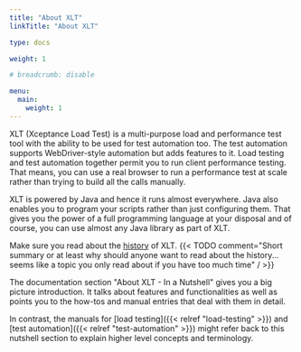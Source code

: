 ```yaml
---
title: "About XLT"
linkTitle: "About XLT"

type: docs

weight: 1

# breadcrumb: disable

menu:
  main:
    weight: 1
---
```


XLT (Xceptance Load Test) is a multi-purpose load and performance test tool with the ability to be used for test automation too. The test automation supports WebDriver-style automation but adds features to it. Load testing and test automation together permit you to run client performance testing. That means, you can use a real browser to run a performance test at scale rather than trying to build all the calls manually.

XLT is powered by Java and hence it runs almost everywhere. Java also enables you to program your scripts rather than just configuring them. That gives you the power of a full programming language at your disposal and of course, you can use almost any Java library as part of XLT.

Make sure you read about the [history](history) of XLT. {{< TODO comment="Short summary or at least why should anyone want to read about the history... seems like a topic you only read about if you have too much time" / >}}

The documentation section "About XLT - In a Nutshell" gives you a big picture introduction. It talks about features and functionalities as well as points you to the how-tos and manual entries that deal with them in detail.

In contrast, the manuals for [load testing]({{< relref "load-testing" >}}) and [test automation]({{< relref "test-automation" >}}) might refer back to this nutshell section to explain higher level concepts and terminology.
